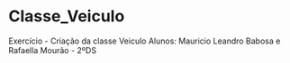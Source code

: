# Classe_Veiculo
Exercício - Criação da classe Veiculo
Alunos: Mauricio Leandro Babosa e Rafaella Mourão - 2ºDS
